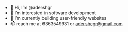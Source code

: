 - 👋 Hi, I’m @adershgr
- 👀 I’m interested in software development
- 🌱 I’m currently building user-friendly websites
- 📫 reach me at 6363549931 or adershcgr@gmail.com

<!---
adershgr/adershgr is a ✨ special ✨ repository because its `README.md` (this file) appears on your GitHub profile.
You can click the Preview link to take a look at your changes.
--->
